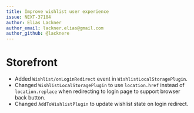 ```yaml
---
title: Improve wishlist user experience
issue: NEXT-37104
author: Elias Lackner
author_email: lackner.elias@gmail.com
author_github: @lacknere
---
```

# Storefront
* Added `Wishlist/onLoginRedirect` event in `WishlistLocalStoragePlugin`.
* Changed `WishlistLocalStoragePlugin` to use `location.href` instead of `location.replace` when redirecting to login page to support browser back button.
* Changed `AddToWishlistPlugin` to update wishlist state on login redirect.
